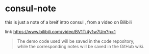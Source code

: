 # consul-note
this is just a note of a breif intro consul , from a video on Bilibili 

link
https://www.bilibili.com/video/BV1Ti4y1w7Um?p=1

> The demo code used will be saved in the code repository,  
> while the corresponding notes will be saved in the GitHub wiki.




